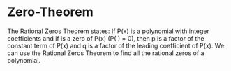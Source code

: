 # Zero-Theorem

The Rational Zeros Theorem states: 
If P(x) is a polynomial with integer coefficients and if is a zero of P(x) (P( ) = 0), 
then p is a factor of the constant term of P(x) and q is a factor of the leading coefficient of P(x). 
We can use the Rational Zeros Theorem to find all the rational zeros of a polynomial.
